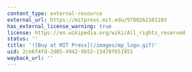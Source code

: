 ```yaml
---
content_type: external-resource
external_url: https://mitpress.mit.edu/9780262101103
has_external_license_warning: true
license: https://en.wikipedia.org/wiki/All_rights_reserved
status: ''
title: '![Buy at MIT Press](/images/mp_logo.gif)'
uid: 2ce6f4fd-2d05-4942-9b52-13470f651951
wayback_url: ''
---
```

